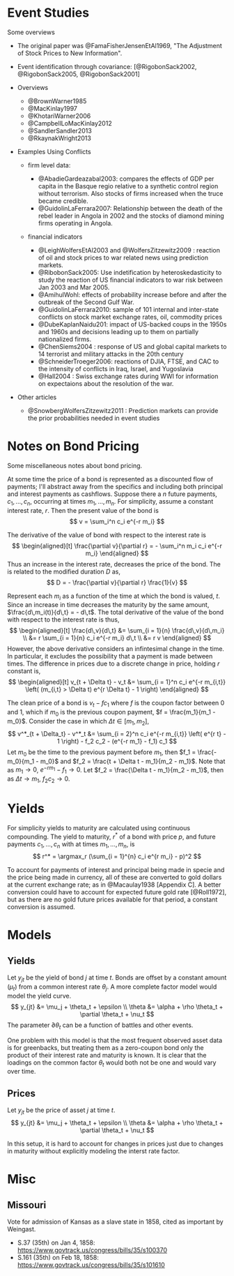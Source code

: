 # Event Studies

Some overviews

- The original paper was @FamaFisherJensenEtAl1969, "The Adjustment of Stock Prices to New Information".
- Event identification through covariance: [@RigobonSack2002, @RigobonSack2005, @RigobonSack2001]
- Overviews

    - @BrownWarner1985
	- @MacKinlay1997
	- @KhotariWarner2006
	- @CampbellLoMacKinlay2012
	- @SandlerSandler2013
	- @RkaynakWright2013

- Examples Using Conflicts

    - firm level data:

    	- @AbadieGardeazabal2003: compares the effects of GDP per capita in the Basque regio relative to a synthetic control region without terrorism. Also stocks of firms increased when the truce became credible.
    	- @GuidolinLaFerrara2007: Relationship between the death of the rebel leader in Angola in 2002 and the stocks of diamond mining firms operating in Angola.

	- financial indicators

	    - @LeighWolfersEtAl2003 and @WolfersZitzewitz2009 : reaction of oil and stock prices to war related news using prediction markets.
		- @RibobonSack2005: Use indetification by heteroskedasticity to study the reaction of US financial indicators to war risk between Jan 2003 and Mar 2005.
		- @AmihulWohl: effects of probability increase before and after the outbreak of the Second Gulf War.
		- @GuidolinLaFerrara2010: sample of 101 internal and inter-state conflicts on stock market exchange rates, oil, commodity prices
		- @DubeKaplanNaidu201: impact of US-backed coups in the 1950s and 1960s and decisions leading up to them on partially nationalized firms.
		- @ChenSiems2004 : response of US and global capital markets to 14 terrorist and military attacks in the 20th century
		- @SchneiderTroeger2006: reactions of DJIA, FTSE, and CAC to the intensity of conflicts in Iraq, Israel, and Yugoslavia
		- @Hall2004 : Swiss exchange rates during WWI for information on expectaions about the resolution of the war.

- Other articles

    - @SnowbergWolfersZitzewitz2011 : Prediction markets can provide the prior probabilities needed in event studies

# Notes on Bond Pricing

Some miscellaneous notes about bond pricing.

At some time the price of a bond is represented as a discounted flow of payments;
I'll abstract away from the specifics and including both principal and interest payments as cashflows.
Suppose there a $n$ future payments, $c_1, ..., c_n$, occurring at times $m_1, ..., m_n$.
For simplicity, assume a constant interest rate, $r$.
Then the present value of the bond is
$$
v = \sum_i^n c_i e^{-r m_i}
$$

The derivative of the value of bond with respect to the interest rate is
$$
\begin{aligned}[t]
\frac{\partial v}{\partial r} = - \sum_i^n m_i c_i e^{-r m_i}
\end{aligned}
$$
Thus an increase in the interest rate, decreases the price of the bond.
The is related to the modified duration $D$ as,
$$
D = - \frac{\partial v}{\partial r} \frac{1}{v}
$$

Represent each $m_i$ as a function of the time at which the bond is valued, $t$.
Since an increase in time decreases the maturity by the same amount, $\frac{d\,m_i(t)}{d\,t} = - d\,t$.
The total derivative of the value of the bond with respect to the interest rate is thus,
$$
\begin{aligned}[t]
\frac{d\,v}{d\,t} &= \sum_{i = 1}{n} \frac{d\,v}{d\,m_i}  \\
 &= r \sum_{i = 1}{n} c_i e^{-r m_i} d\,t \\
 &= r v
\end{aligned}
$$
However, the above derivative considers an infintesimal change in the time.
In particular, it excludes the possibility that a payment is made between times.
The difference in prices due to a discrete change in price, holding $r$ constant is,
$$
\begin{aligned}[t]
v_{t + \Delta t} - v_t &= \sum_{i = 1}^n c_i e^{-r m_{i,t}} \left( (m_{i,t} > \Delta t) e^{r \Delta t} - 1 \right)
\end{aligned}
$$

The clean price of a bond is $v_t - f c_1$ where $f$ is the coupon factor between 0 and 1, which if $m_0$ is the previous coupon payment, $f = \frac{m_1}{m_1 - m_0}$.
Consider the case in which $\Delta t \in [m_1, m_2]$,
$$
v^*_{t + \Delta_t} - v^*_t &= \sum_{i = 2}^n c_i e^{-r m_{i,t}} \left( e^{r t} - 1 \right) - f_2 c_2 - (e^{-r m_1} - f_1) c_1
$$
Let $m_0$ be the time to the previous payment before $m_1$, then $f_1 = \frac{- m_0}{m_1 - m_0}$ and $f_2 = \frac{t + \Delta t - m_1}{m_2 - m_1}$.
Note that as $m_1 \to 0$, $e^{-r m_1} - f_1 \to 0$.
Let $f_2 = \frac{\Delta t - m_1}{m_2 - m_1}$, then as $\Delta t \to m_1$, $f_2 c_2 \to 0$.


# Yields

For simplicity yields to maturity are calculated using continuous compounding.
The yield to maturity, $r^*$ of a bond with price $p$, and future payments $c_{1}, \dots, c_n$ with at times $m_1, \dots, m_n$, is
$$
r^* = \argmax_r (\sum_{i = 1}^{n} c_i e^{r m_i} - p)^2
$$

To account for payments of interest and principal being made in specie and the price being made in currency, all of these are converted to gold dollars at the current exchange rate; as in @Macaulay1938 [Appendix C].
A better conversion could have to account for expected future gold rate [@Roll1972], but as there are no gold future prices available for that period, a constant conversion is assumed.

# Models

## Yields

Let $y_{jt}$ be the yield of bond $j$ at time $t$.
Bonds are offset by a constant amount ($\mu_t$) from a common interest rate $\theta_j$.
A more complete factor model would model the yield curve.
$$
y_{jt} &= \mu_j + \theta_t + \epsilon \\
\theta &= \alpha + \rho \theta_t + \partial \theta_t + \nu_t
$$
The parameter $\partial \theta_t$ can be a function of battles and other events.

One problem with this model is that the most frequent observed asset data is for greenbacks,
but treating them as a zero-coupon bond only the product of their interest rate and maturity is known.
It is clear that the loadings on the common factor $\theta_t$ would both not be one and would vary over time.

## Prices

Let $y_{jt}$ be the price of asset $j$ at time $t$.
$$
y_{jt} &= \mu_j + \theta_t + \epsilon \\
\theta &= \alpha + \rho \theta_t + \partial \theta_t + \nu_t
$$

In this setup, it is hard to account for changes in prices just due to changes in maturity without explicitly modeling the interst rate factor.

# Misc

## Missouri

Vote for admission of Kansas as a slave state in 1858, cited as important by Weingast.

- S.37 (35th) on Jan 4, 1858: https://www.govtrack.us/congress/bills/35/s100370
- S.161 (35th) on Feb 18, 1858: https://www.govtrack.us/congress/bills/35/s101610


